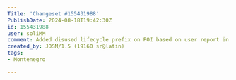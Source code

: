 ```yaml
---
Title: 'Changeset #155431988'
PublishDate: 2024-08-18T19:42:30Z
id: 155431988
user: soliMM
comment: Added disused lifecycle prefix on POI based on user report in note:4365143
created_by: JOSM/1.5 (19160 sr@latin)
tags:
- Montenegro

---
```

